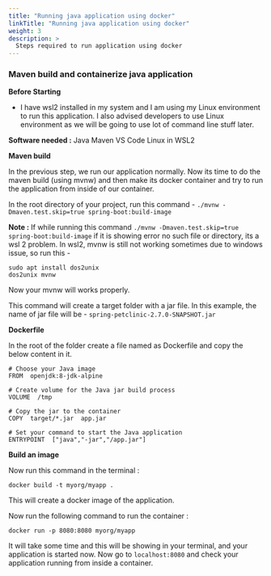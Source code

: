 ```yaml
---
title: "Running java application using docker"
linkTitle: "Running java application using docker"
weight: 3
description: >
  Steps required to run application using docker
---
```



### Maven build and containerize java application

**Before Starting**

- I have wsl2 installed in my system and I am using my Linux environment to run this application. I also advised developers to use Linux environment as we will be going to use lot of command line stuff later.

**Software needed :**
Java
Maven
VS Code
Linux in WSL2

**Maven build**

In the previous step, we run our application normally. Now its time to do the maven build (using mvnw) and then make its docker container and try to run the application from inside of our container.



In the root directory of your project, run this command - `./mvnw -Dmaven.test.skip=true spring-boot:build-image`

**Note :** If while running this command ``./mvnw -Dmaven.test.skip=true spring-boot:build-image`` if it is showing error no such file or directory, its a wsl 2 problem.
In wsl2, mvnw is still not working sometimes due to windows issue, so run this -

    sudo apt install dos2unix
    dos2unix mvnw

Now your mvnw will works properly.

This command will create a target folder with a jar file. In this example, the name of jar file will be -
`spring-petclinic-2.7.0-SNAPSHOT.jar`

**Dockerfile**

In the root of the folder create a file named as Dockerfile and copy the below content in it.
```
# Choose your Java image
FROM  openjdk:8-jdk-alpine

# Create volume for the Java jar build process
VOLUME  /tmp

# Copy the jar to the container
COPY  target/*.jar  app.jar

# Set your command to start the Java application
ENTRYPOINT  ["java","-jar","/app.jar"]
  ```

**Build an image**

Now run this command in the terminal :
```
docker build -t myorg/myapp .
```
This will create a docker image of the application.

Now run the following command to run the container :
```
docker run -p 8080:8080 myorg/myapp
```
It will take some time and this will be showing in your terminal, and your application is started now.
Now go to `localhost:8080` and check your application running from inside a container.
